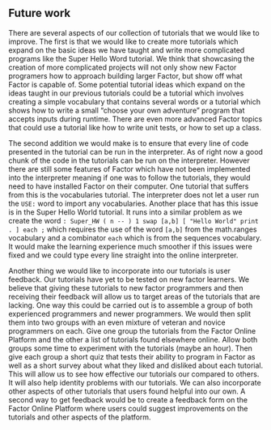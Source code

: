 ## Future work

There are several aspects of our collection of tutorials that we would
like to improve.  The first is that we would like to create more
tutorials which expand on the basic ideas we have taught and write
more complicated programs like the Super Hello Word tutorial.  We
think that showcasing the creation of more complicated projects will
not only show new Factor programers how to approach building larger
Factor, but show off what Factor is capable of.  Some potential tutorial ideas which expand on the ideas taught in our previous tutorials could be a tutorial which involves creating a simple vocabulary that contains several words or a tutorial which shows how to write a small “choose your own adventure” program that accepts inputs during runtime.  There are even more advanced Factor topics that could use a tutorial like how to write unit tests, or how to set up a class.

The second addition we would make is to ensure that every line of code
presented in the tutorial can be run in the interpreter.  As of right
now a good chunk of the code in the tutorials can be run on the
interpreter.  However there are still some features of Factor which
have not been implemented into the interpreter meaning if one was to
follow the tutorials, they would need to have installed Factor on
their computer.  One tutorial that suffers from this is the vocabularies tutorial.  The interpreter does not let a user run the ```USE:``` word to import any vocabularies.  Another place that has this issue is in the Super Hello World tutorial.  It runs into a similar problem as we create the word ``` : Super_HW ( n -- ) 1 swap [a,b] [ "Hello World" print . ] each ; ``` which requires the use of the word ```[a,b]``` from the math.ranges vocabulary and a combinator ```each``` which is from the sequences vocabulary.  It would make the learning experience much smoother
if this issues were fixed and we could type every line straight into the online interpreter.

Another thing we would like to incorporate into our tutorials is user
feedback.  Our tutorials have yet to be tested on new factor learners.
We believe that giving these tutorials to new factor programmers and
then receiving their feedback will allow us to target areas of the
tutorials that are lacking.  One way this could be carried out is to assemble a group of both experienced programmers and newer programmers.  We would then split them into two groups with an even mixture of veteran and novice programmers on each.  Give one group the tutorials from the Factor Online Platform and the other a list of tutorials found elsewhere online.  Allow both groups some time to experiment with the tutorials (maybe an hour).  Then give each group a short quiz that tests their ability to program in Factor as well as a short survey about what they liked and disliked about each tutorial.  This will allow us to see how effective our tutorials our compared to others.  It will also help identity problems with our tutorials.  We can also incorporate other aspects of other tutorials that users found helpful into our own.  A second way to get feedback would be to create a feedback form on the Factor Online Platform where users could suggest improvements on the tutorials and other aspects of the platform.
